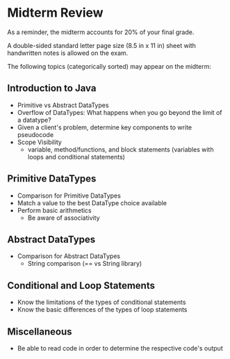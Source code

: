 #  Midterm Review
As a reminder, the midterm accounts for 20% of your final grade.

A double-sided standard letter page size (8.5 in x 11 in) sheet with handwritten notes is allowed on the exam.

The following topics (categorically sorted) may appear on the midterm:

##  Introduction to Java
- Primitive vs Abstract DataTypes
- Overflow of DataTypes:  What happens when you go beyond the limit of a datatype?
- Given a client's problem, determine key components to write pseudocode
- Scope Visibility
    - variable, method/functions, and block statements (variables with loops and conditional statements)

##  Primitive DataTypes
- Comparison for Primitive DataTypes
- Match a value to the best DataType choice available
- Perform basic arithmetics
    - Be aware of associativity
##  Abstract DataTypes
- Comparison for Abstract DataTypes
    - String comparison (== vs String library)

##  Conditional and Loop Statements
- Know the limitations of the types of conditional statements
- Know the basic differences of the types of loop statements

##  Miscellaneous
- Be able to read code in order to determine the respective code's output

